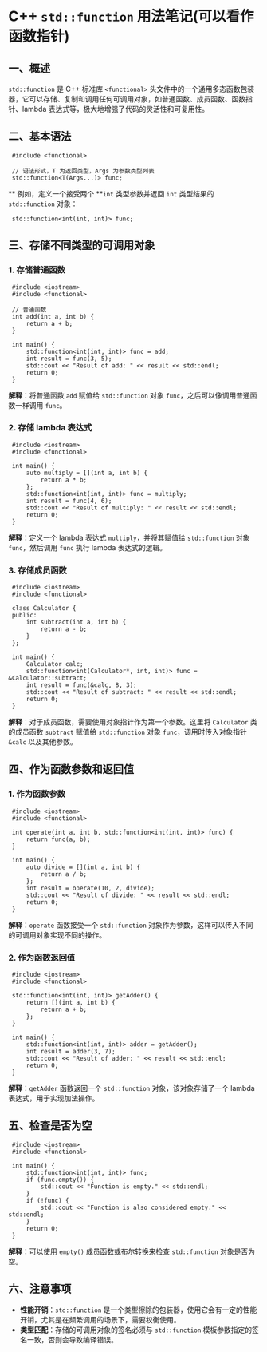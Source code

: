 # C++ `std::function` 用法笔记(可以看作函数指针)

## 一、概述

`std::function` 是 C++ 标准库 `<functional>` 头文件中的一个通用多态函数包装器，它可以存储、复制和调用任何可调用对象，如普通函数、成员函数、函数指针、lambda 表达式等，极大地增强了代码的灵活性和可复用性。

## 二、基本语法

```
 #include <functional>
 
 // 语法形式，T 为返回类型，Args 为参数类型列表
 std::function<T(Args...)> func;
```

** 例如，定义一个接受两个 **`int` 类型参数并返回 `int` 类型结果的 `std::function` 对象：

```
 std::function<int(int, int)> func;
```

## 三、存储不同类型的可调用对象

### 1. 存储普通函数

```
 #include <iostream>
 #include <functional>
 
 // 普通函数
 int add(int a, int b) {
     return a + b;
 }
 
 int main() {
     std::function<int(int, int)> func = add;
     int result = func(3, 5);
     std::cout << "Result of add: " << result << std::endl;
     return 0;
 }
```

**解释**：将普通函数 `add` 赋值给 `std::function` 对象 `func`，之后可以像调用普通函数一样调用 `func`。

### 2. 存储 lambda 表达式

```
 #include <iostream>
 #include <functional>
 
 int main() {
     auto multiply = [](int a, int b) {
         return a * b;
     };
     std::function<int(int, int)> func = multiply;
     int result = func(4, 6);
     std::cout << "Result of multiply: " << result << std::endl;
     return 0;
 }
```

**解释**：定义一个 lambda 表达式 `multiply`，并将其赋值给 `std::function` 对象 `func`，然后调用 `func` 执行 lambda 表达式的逻辑。

### 3. 存储成员函数

```
 #include <iostream>
 #include <functional>
 
 class Calculator {
 public:
     int subtract(int a, int b) {
         return a - b;
     }
 };
 
 int main() {
     Calculator calc;
     std::function<int(Calculator*, int, int)> func = &Calculator::subtract;
     int result = func(&calc, 8, 3);
     std::cout << "Result of subtract: " << result << std::endl;
     return 0;
 }
```

**解释**：对于成员函数，需要使用对象指针作为第一个参数。这里将 `Calculator` 类的成员函数 `subtract` 赋值给 `std::function` 对象 `func`，调用时传入对象指针 `&calc` 以及其他参数。

## 四、作为函数参数和返回值

### 1. 作为函数参数

```
 #include <iostream>
 #include <functional>
 
 int operate(int a, int b, std::function<int(int, int)> func) {
     return func(a, b);
 }
 
 int main() {
     auto divide = [](int a, int b) {
         return a / b;
     };
     int result = operate(10, 2, divide);
     std::cout << "Result of divide: " << result << std::endl;
     return 0;
 }
```

**解释**：`operate` 函数接受一个 `std::function` 对象作为参数，这样可以传入不同的可调用对象实现不同的操作。

### 2. 作为函数返回值

```
 #include <iostream>
 #include <functional>
 
 std::function<int(int, int)> getAdder() {
     return [](int a, int b) {
         return a + b;
     };
 }
 
 int main() {
     std::function<int(int, int)> adder = getAdder();
     int result = adder(3, 7);
     std::cout << "Result of adder: " << result << std::endl;
     return 0;
 }
```

**解释**：`getAdder` 函数返回一个 `std::function` 对象，该对象存储了一个 lambda 表达式，用于实现加法操作。

## 五、检查是否为空

```
 #include <iostream>
 #include <functional>
 
 int main() {
     std::function<int(int, int)> func;
     if (func.empty()) {
         std::cout << "Function is empty." << std::endl;
     }
     if (!func) {
         std::cout << "Function is also considered empty." << std::endl;
     }
     return 0;
 }
```

**解释**：可以使用 `empty()` 成员函数或布尔转换来检查 `std::function` 对象是否为空。

## 六、注意事项

* **性能开销**：`std::function` 是一个类型擦除的包装器，使用它会有一定的性能开销，尤其是在频繁调用的场景下，需要权衡使用。
* **类型匹配**：存储的可调用对象的签名必须与 `std::function` 模板参数指定的签名一致，否则会导致编译错误。
